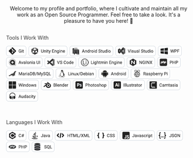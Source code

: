 <p align="center">
Welcome to my profile and portfolio, where I cultivate and maintain all my work as an Open Source Programmer. Feel free to take a look. It's a pleasure to have you here! 🙂
</p>

## 
<p style="color: #383838;">Tools I Work With</p>

<img src="images/git.png" /> <img src="images/unity.png" /> <img src="images/android-studio.png" /> <img src="images/visual-studio.png" /> <img src="images/wpf.png" /> <img src="images/avalonia.png" /> <img src="images/vs-code.png" /> <img src="images/lightmin.png" /> <img src="images/nginx.png" /> <img src="images/php-tool.png" /> <img src="images/mariadb.png" /> <img src="images/linux.png" /> <img src="images/android.png" /> <img src="images/raspberry-pi.png" /> <img src="images/windows.png" /> <img src="images/blender.png" /> <img src="images/photoshop.png" /> <img src="images/illustrator.png" /> <img src="images/camtasia.png" /> <img src="images/audacity.png" />

<br>

<p style="color: #383838;">Languages ​​I Work With</p>

<img src="images/csharp.png" /> <img src="images/java.png" /> <img src="images/html-xml.png" /> <img src="images/css.png" /> <img src="images/javascript.png" /> <img src="images/json.png" /> <img src="images/php.png" /> <img src="images/sql.png" />